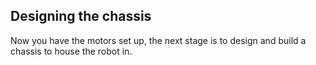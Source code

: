 [comment]: # (
Is this step open? Y/N
If so, short description of this step:
Related links:
Related files:
)

## Designing the chassis

Now you have the motors set up, the next stage is to design and build a chassis to house the robot in.

